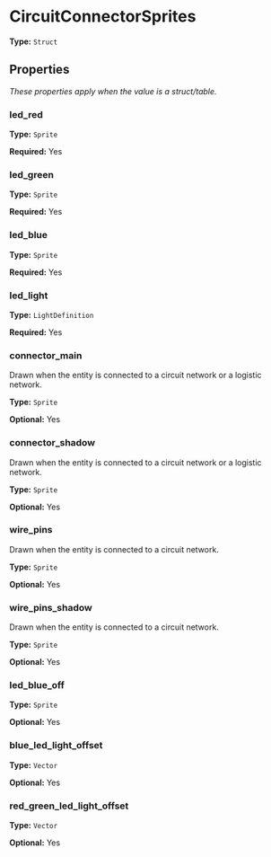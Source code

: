 # CircuitConnectorSprites

**Type:** `Struct`

## Properties

*These properties apply when the value is a struct/table.*

### led_red

**Type:** `Sprite`

**Required:** Yes

### led_green

**Type:** `Sprite`

**Required:** Yes

### led_blue

**Type:** `Sprite`

**Required:** Yes

### led_light

**Type:** `LightDefinition`

**Required:** Yes

### connector_main

Drawn when the entity is connected to a circuit network or a logistic network.

**Type:** `Sprite`

**Optional:** Yes

### connector_shadow

Drawn when the entity is connected to a circuit network or a logistic network.

**Type:** `Sprite`

**Optional:** Yes

### wire_pins

Drawn when the entity is connected to a circuit network.

**Type:** `Sprite`

**Optional:** Yes

### wire_pins_shadow

Drawn when the entity is connected to a circuit network.

**Type:** `Sprite`

**Optional:** Yes

### led_blue_off

**Type:** `Sprite`

**Optional:** Yes

### blue_led_light_offset

**Type:** `Vector`

**Optional:** Yes

### red_green_led_light_offset

**Type:** `Vector`

**Optional:** Yes

